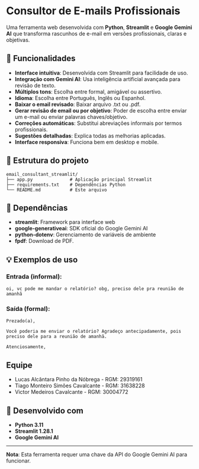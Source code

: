 # Consultor de E-mails Profissionais

Uma ferramenta web desenvolvida com **Python**, **Streamlit** e **Google Gemini AI** que transforma rascunhos de e-mail em versões profissionais, claras e objetivas.

## 🚀 Funcionalidades

- **Interface intuitiva**: Desenvolvida com Streamlit para facilidade de uso.
- **Integração com Gemini AI**: Usa inteligência artificial avançada para revisão de texto.
- **Múltiplos tons**: Escolha entre formal, amigável ou assertivo.
- **Idioma**: Escolha entre Português, Inglês ou Espanhol.
- **Baixar o email revisado**: Baixar arquivo .txt ou .pdf.
- **Gerar revisão de email ou por objetivo**: Poder de escolha entre enviar um e-mail ou enviar palavras chaves/objetivo.
- **Correções automáticas**: Substitui abreviações informais por termos profissionais.
- **Sugestões detalhadas**: Explica todas as melhorias aplicadas.
- **Interface responsiva**: Funciona bem em desktop e mobile.

## 📁 Estrutura do projeto

```
email_consultant_streamlit/
├── app.py              # Aplicação principal Streamlit
├── requirements.txt    # Dependências Python
└── README.md           # Este arquivo
```

## 🔧 Dependências

- **streamlit**: Framework para interface web
- **google-generativeai**: SDK oficial do Google Gemini AI
- **python-dotenv**: Gerenciamento de variáveis de ambiente
- **fpdf**: Download de PDF.

## 💡 Exemplos de uso

### Entrada (informal):
```
oi, vc pode me mandar o relatório? obg, preciso dele pra reunião de amanhã
```

### Saída (formal):
```
Prezado(a),

Você poderia me enviar o relatório? Agradeço antecipadamente, pois preciso dele para a reunião de amanhã.

Atenciosamente,
```

## Equipe
- Lucas Alcântara Pinho da Nóbrega - RGM: 29319161
- Tiago Monteiro Simões Cavalcante - RGM: 31638228
- Victor Medeiros Cavalcante - RGM: 30004772

## 🎯 Desenvolvido com

- **Python 3.11**
- **Streamlit 1.28.1**
- **Google Gemini AI**

---

**Nota**: Esta ferramenta requer uma chave da API do Google Gemini AI para funcionar.

